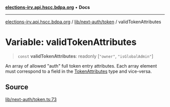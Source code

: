 [**elections-irv.api.hscc.bdpa.org**](../../../../README.md) • **Docs**

***

[elections-irv.api.hscc.bdpa.org](../../../../README.md) / [lib/next-auth/token](../README.md) / validTokenAttributes

# Variable: validTokenAttributes

> `const` **validTokenAttributes**: readonly [`"owner"`, `"isGlobalAdmin"`]

An array of allowed "auth" full token entry attributes. Each array element
must correspond to a field in the [TokenAttributes](../type-aliases/TokenAttributes.md) type and
vice-versa.

## Source

[lib/next-auth/token.ts:73](https://github.com/Xunnamius/elections_irv.api.hscc.bdpa.org/blob/c917ea60595d63d322e4038beb12d08f7d64cdd2/lib/next-auth/token.ts#L73)
